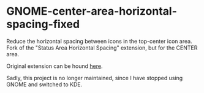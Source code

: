 # GNOME-center-area-horizontal-spacing-fixed
Reduce the horizontal spacing between icons in the top-center icon area. 
Fork of the "Status Area Horizontal Spacing" extension, but for the CENTER area. 

Original extension can be hound [here](https://gitlab.com/p91paul/status-area-horizontal-spacing-gnome-shell-extension).

Sadly, this project is no longer maintained, since I have stopped using GNOME and switched to KDE.